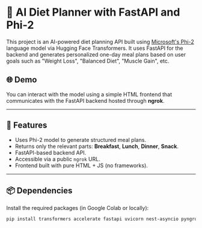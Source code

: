 # 🥗 AI Diet Planner with FastAPI and Phi-2

This project is an AI-powered diet planning API built using [Microsoft's Phi-2](https://huggingface.co/microsoft/phi-2) language model via Hugging Face Transformers. It uses FastAPI for the backend and generates personalized one-day meal plans based on user goals such as "Weight Loss", "Balanced Diet", "Muscle Gain", etc.

## 🌐 Demo

You can interact with the model using a simple HTML frontend that communicates with the FastAPI backend hosted through **ngrok**.

---

## 🚀 Features

- Uses Phi-2 model to generate structured meal plans.
- Returns only the relevant parts: **Breakfast**, **Lunch**, **Dinner**, **Snack**.
- FastAPI-based backend API.
- Accessible via a public `ngrok` URL.
- Frontend built with pure HTML + JS (no frameworks).

---

## 📦 Dependencies

Install the required packages (in Google Colab or locally):

```bash
pip install transformers accelerate fastapi uvicorn nest-asyncio pyngrok

